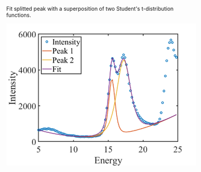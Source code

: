 Fit splitted peak with a superposition of two Student's t-distribution functions.

<img src ="./Student-T.png"/>


